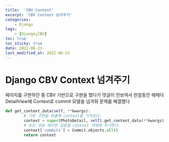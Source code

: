 ```yaml
---
title:  'CBV Context' 
excerpt: 'CBV Context 넘겨주기' 
categories: 
    - Django 
tags:
    - [Django,CBV]
toc: true
toc_sticky: true
date: 2022-06-23
last_modified_at: 2022-06-23
---
```

# Django CBV Context 넘겨주기

페이지를 구현하던 중 CBV 기반으로 구현을 했다가 댓글이 안보여서 한참동안 헤메다 DetailView에 Context로 commit 모델을 넘겨줘 문제를 해결했다

~~~python
def get_context_data(self, **kwargs):
        # 기본 구현을 호출해 context를 가져온다.
        context = super(PhotoDetail, self).get_context_data(**kwargs)
        # 모든 댓글 쿼리한 집합을 context 객체에 추가한다.
        context['commits'] = Commit.objects.all()
        return context
~~~